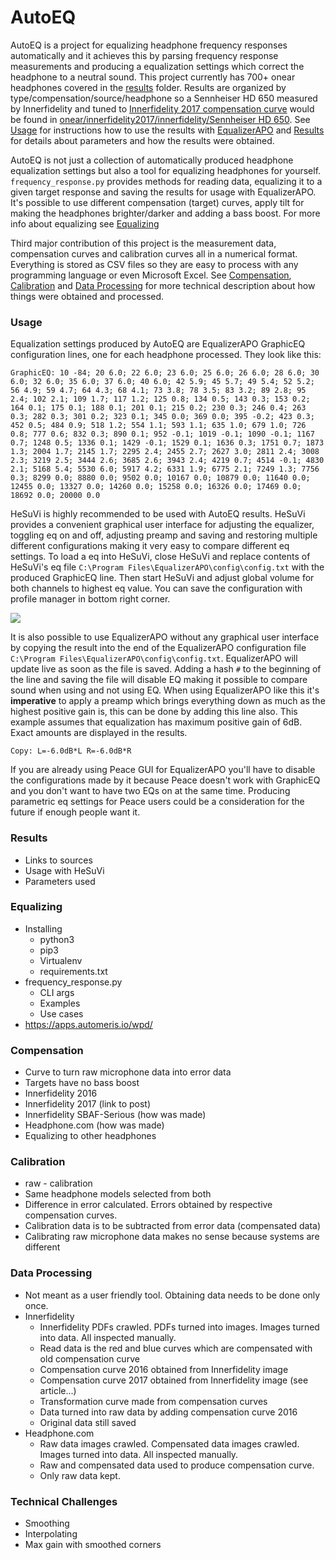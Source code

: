 # AutoEQ
AutoEQ is a project for equalizing headphone frequency responses automatically and it achieves this by parsing
frequency response measurements and producing a equalization settings which correct the headphone to a neutral sound.
This project currently has 700+ onear headphones covered in the
[results](https://github.com/jaakkopasanen/AutoEq/tree/master/results) folder. Results are organized by
type/compensation/source/headphone so a Sennheiser HD 650 measured by Innerfidelity and tuned to
[Innerfidelity 2017 compensation curve](https://www.innerfidelity.com/content/compensation-curve-innerfidelity-measurements-dialog-part-1)
would be found in
[onear/innerfidelity2017/innerfidelity/Sennheiser HD 650](https://github.com/jaakkopasanen/AutoEq/tree/master/results/onear/innerfidelity2017/innerfidelity/Sennheiser%20HD%20650).
See [Usage](https://github.com/jaakkopasanen/AutoEq#usage) for instructions how to use the results with
[EqualizerAPO](https://sourceforge.net/projects/equalizerapo/) and
[Results](https://github.com/jaakkopasanen/AutoEq#results) for details about parameters and how the results were
obtained.

AutoEQ is not just a collection of automatically produced headphone equalization settings but also a tool for equalizing
headphones for yourself. `frequency_response.py` provides methods for reading data, equalizing it to a given target
response and saving the results for usage with EqualizerAPO. It's possible to use different compensation (target)
curves, apply tilt for making the headphones brighter/darker and adding a bass boost. For more info about equalizing see
[Equalizing](https://github.com/jaakkopasanen/AutoEq#equalizing)

Third major contribution of this project is the measurement data, compensation curves and calibration curves all in a
numerical format. Everything is stored as CSV files so they are easy to process with any programming language or even
Microsoft Excel. See [Compensation](), [Calibration]() and [Data Processing]() for more technical description about how
things were obtained and processed.


### Usage
Equalization settings produced by AutoEQ are EqualizerAPO GraphicEQ configuration lines, one for each headphone
processed. They look like this:
````
GraphicEQ: 10 -84; 20 6.0; 22 6.0; 23 6.0; 25 6.0; 26 6.0; 28 6.0; 30 6.0; 32 6.0; 35 6.0; 37 6.0; 40 6.0; 42 5.9; 45 5.7; 49 5.4; 52 5.2; 56 4.9; 59 4.7; 64 4.3; 68 4.1; 73 3.8; 78 3.5; 83 3.2; 89 2.8; 95 2.4; 102 2.1; 109 1.7; 117 1.2; 125 0.8; 134 0.5; 143 0.3; 153 0.2; 164 0.1; 175 0.1; 188 0.1; 201 0.1; 215 0.2; 230 0.3; 246 0.4; 263 0.3; 282 0.3; 301 0.2; 323 0.1; 345 0.0; 369 0.0; 395 -0.2; 423 0.3; 452 0.5; 484 0.9; 518 1.2; 554 1.1; 593 1.1; 635 1.0; 679 1.0; 726 0.8; 777 0.6; 832 0.3; 890 0.1; 952 -0.1; 1019 -0.1; 1090 -0.1; 1167 0.7; 1248 0.5; 1336 0.1; 1429 -0.1; 1529 0.1; 1636 0.3; 1751 0.7; 1873 1.3; 2004 1.7; 2145 1.7; 2295 2.4; 2455 2.7; 2627 3.0; 2811 2.4; 3008 2.3; 3219 2.5; 3444 2.6; 3685 2.6; 3943 2.4; 4219 0.7; 4514 -0.1; 4830 2.1; 5168 5.4; 5530 6.0; 5917 4.2; 6331 1.9; 6775 2.1; 7249 1.3; 7756 0.3; 8299 0.0; 8880 0.0; 9502 0.0; 10167 0.0; 10879 0.0; 11640 0.0; 12455 0.0; 13327 0.0; 14260 0.0; 15258 0.0; 16326 0.0; 17469 0.0; 18692 0.0; 20000 0.0
````
HeSuVi is highly recommended to be used with AutoEQ results. HeSuVi provides a convenient graphical user interface for
adjusting the equalizer, toggling eq on and off, adjusting preamp and saving and restoring multiple different
configurations making it very easy to compare different eq settings. To load a eq into HeSuVi, close HeSuVi and replace
contents of HeSuVi's eq file `C:\Program Files\EqualizerAPO\config\config.txt` with the produced GraphicEQ line. Then
start HeSuVi and adjust global volume for both channels to highest eq value. You can save the configuration with profile
manager in bottom right corner.

![](https://raw.githubusercontent.com/jaakkopasanen/AutoEq/master/img/HeSuVi.png)

It is also possible to use EqualizerAPO without any graphical user interface by copying the result into the end of the
EqualizerAPO configuration file `C:\Program Files\EqualizerAPO\config\config.txt`. EqualizerAPO will update live as
soon as the file is saved. Adding a hash `#` to the beginning of the line and saving the file will disable EQ making it
possible to compare sound when using and not using EQ. When using EqualizerAPO like this it's **imperative** to apply a
preamp which brings everything down as much as the highest positive gain is, this can be done by adding this line also.
This example assumes that equalization has maximum positive gain of 6dB. Exact amounts are displayed in the results.
````
Copy: L=-6.0dB*L R=-6.0dB*R
````

If you are already using Peace GUI for EqualizerAPO you'll have to disable the configurations made by it because Peace
doesn't work with GraphicEQ and you don't want to have two EQs on at the same time. Producing parametric eq settings
for Peace users could be a consideration for the future if enough people want it.

### Results
- Links to sources
- Usage with HeSuVi
- Parameters used

### Equalizing
- Installing
    - python3
    - pip3
    - Virtualenv
    - requirements.txt
- frequency_response.py
    - CLI args
    - Examples
    - Use cases
- https://apps.automeris.io/wpd/

### Compensation
- Curve to turn raw microphone data into error data
- Targets have no bass boost
- Innerfidelity 2016
- Innerfidelity 2017 (link to post)
- Innerfidelity SBAF-Serious (how was made)
- Headphone.com (how was made)
- Equalizing to other headphones

### Calibration
- raw - calibration
- Same headphone models selected from both
- Difference in error calculated. Errors obtained by respective compensation curves.
- Calibration data is to be subtracted from error data (compensated data)
- Calibrating raw microphone data makes no sense because systems are different

### Data Processing
- Not meant as a user friendly tool. Obtaining data needs to be done only once.
- Innerfidelity
    - Innerfidelity PDFs crawled. PDFs turned into images. Images turned into data. All inspected manually.
    - Read data is the red and blue curves which are compensated with old compensation curve
    - Compensation curve 2016 obtained from Innerfidelity image
    - Compensation curve 2017 obtained from Innerfidelity image (see article...)
    - Transformation curve made from compensation curves
    - Data turned into raw data by adding compensation curve 2016
    - Original data still saved
- Headphone.com
    - Raw data images crawled. Compensated data images crawled. Images turned into data. All inspected manually.
    - Raw and compensated data used to produce compensation curve.
    - Only raw data kept.
  
### Technical Challenges
- Smoothing
- Interpolating
- Max gain with smoothed corners
